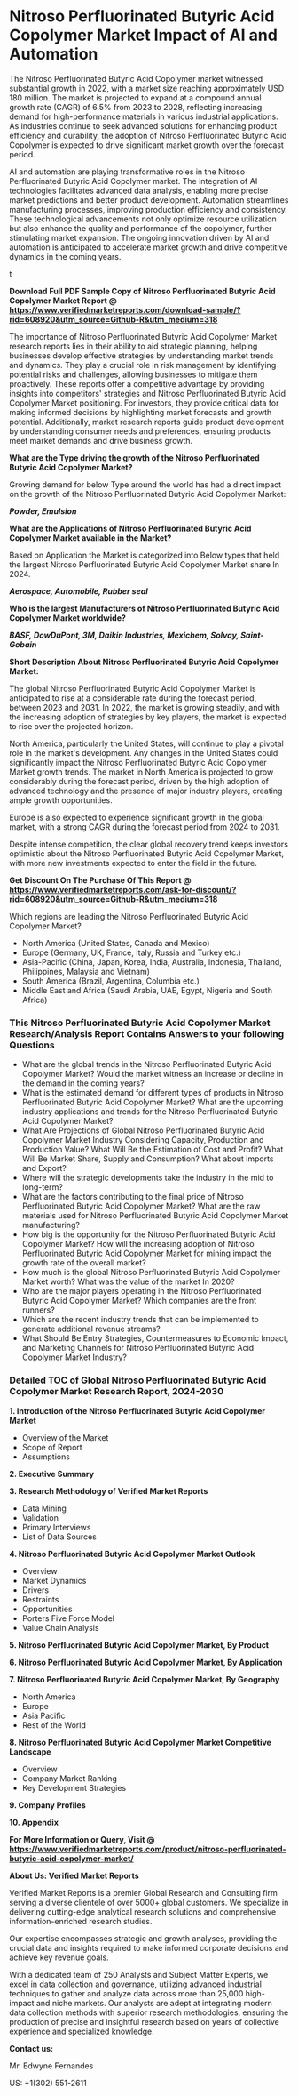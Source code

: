 <meta name="title" content="Global  Nitroso Perfluorinated Butyric Acid Copolymer Market Impact of AI and Automation"><meta name="description" content="  The Nitroso Perfluorinated Butyric Acid Copolymer market witnessed substantial growth in 2022, with a market size reaching approximately USD 180 million. The market "><meta name="title" content=" Nitroso Perfluorinated Butyric Acid Copolymer Market Size, Share, Scope, Trends, Growth, Opportunities, Analysis, Forecast"> <h1>Nitroso Perfluorinated Butyric Acid Copolymer Market Impact of AI and Automation</h1> <p>The Nitroso Perfluorinated Butyric Acid Copolymer market witnessed substantial growth in 2022, with a market size reaching approximately USD 180 million. The market is projected to expand at a compound annual growth rate (CAGR) of 6.5% from 2023 to 2028, reflecting increasing demand for high-performance materials in various industrial applications. As industries continue to seek advanced solutions for enhancing product efficiency and durability, the adoption of Nitroso Perfluorinated Butyric Acid Copolymer is expected to drive significant market growth over the forecast period.</p> <p>AI and automation are playing transformative roles in the Nitroso Perfluorinated Butyric Acid Copolymer market. The integration of AI technologies facilitates advanced data analysis, enabling more precise market predictions and better product development. Automation streamlines manufacturing processes, improving production efficiency and consistency. These technological advancements not only optimize resource utilization but also enhance the quality and performance of the copolymer, further stimulating market expansion. The ongoing innovation driven by AI and automation is anticipated to accelerate market growth and drive competitive dynamics in the coming years.</p> t</p><p id="" class=""><strong>Download Full PDF Sample Copy of Nitroso Perfluorinated Butyric Acid Copolymer Market Report @ <a href="https://www.verifiedmarketreports.com/download-sample/?rid=608920&utm_source=Github-R&utm_medium=318" target="_blank">https://www.verifiedmarketreports.com/download-sample/?rid=608920&utm_source=Github-R&utm_medium=318</a></strong></p><p>The importance of&nbsp;Nitroso Perfluorinated Butyric Acid Copolymer Market research reports lies in their ability to aid strategic planning, helping businesses develop effective strategies by understanding market trends and dynamics. They play a crucial role in risk management by identifying potential risks and challenges, allowing businesses to mitigate them proactively. These reports offer a competitive advantage by providing insights into competitors' strategies and Nitroso Perfluorinated Butyric Acid Copolymer Market positioning. For investors, they provide critical data for making informed decisions by highlighting market forecasts and growth potential. Additionally, market research reports guide product development by understanding consumer needs and preferences, ensuring products meet market demands and drive business growth.</p><p><strong>What are the&nbsp;Type driving the growth of the Nitroso Perfluorinated Butyric Acid Copolymer Market?</strong></p><p id="" class="">Growing demand for below Type around the world has had a direct impact on the growth of the Nitroso Perfluorinated Butyric Acid Copolymer Market:</p><em><strong>Powder, Emulsion</strong></em></p><strong>What are the&nbsp;Applications&nbsp;of Nitroso Perfluorinated Butyric Acid Copolymer Market available in the Market?</strong></p><p id="" class="">Based on Application the Market is categorized into Below types that held the largest Nitroso Perfluorinated Butyric Acid Copolymer Market share In 2024.</p><em><strong>Aerospace, Automobile, Rubber seal</strong></em></p><strong>Who is the largest Manufacturers of Nitroso Perfluorinated Butyric Acid Copolymer Market worldwide?</strong></p><p><em><strong>BASF, DowDuPont, 3M, Daikin Industries, Mexichem, Solvay, Saint-Gobain</strong></em></p><p id="" class=""><strong>Short Description About Nitroso Perfluorinated Butyric Acid Copolymer Market:</strong></p><p>The global Nitroso Perfluorinated Butyric Acid Copolymer Market is anticipated to rise at a considerable rate during the forecast period, between 2023 and 2031. In 2022, the market is growing steadily, and with the increasing adoption of strategies by key players, the market is expected to rise over the projected horizon.</p><p>North America, particularly the United States, will continue to play a pivotal role in the market's development. Any changes in the United States could significantly impact the Nitroso Perfluorinated Butyric Acid Copolymer Market growth trends. The market in North America is projected to grow considerably during the forecast period, driven by the high adoption of advanced technology and the presence of major industry players, creating ample growth opportunities.</p><p>Europe is also expected to experience significant growth in the global market, with a strong CAGR during the forecast period from 2024 to 2031.</p><p>Despite intense competition, the clear global recovery trend keeps investors optimistic about the Nitroso Perfluorinated Butyric Acid Copolymer Market, with more new investments expected to enter the field in the future.</p><p id="" class=""><strong>Get Discount On The Purchase Of This Report @ <a href="https://www.verifiedmarketreports.com/ask-for-discount/?rid=608920&utm_source=Github-R&utm_medium=318" target="_blank">https://www.verifiedmarketreports.com/ask-for-discount/?rid=608920&utm_source=Github-R&utm_medium=318</a></strong></p>Which regions are leading the Nitroso Perfluorinated Butyric Acid Copolymer Market?</p><ul><li>North America (United States, Canada and Mexico)</li><li>Europe (Germany, UK, France, Italy, Russia and Turkey etc.)</li><li>Asia-Pacific (China, Japan, Korea, India, Australia, Indonesia, Thailand, Philippines, Malaysia and Vietnam)</li><li>South America (Brazil, Argentina, Columbia etc.)</li><li>Middle East and Africa (Saudi Arabia, UAE, Egypt, Nigeria and South Africa)</li></ul><h3 id="" class="">This Nitroso Perfluorinated Butyric Acid Copolymer Market Research/Analysis Report Contains Answers to your following Questions</h3><ul><li>What are the global trends in the Nitroso Perfluorinated Butyric Acid Copolymer Market? Would the market witness an increase or decline in the demand in the coming years?</li><li>What is the estimated demand for different types of products in Nitroso Perfluorinated Butyric Acid Copolymer Market? What are the upcoming industry applications and trends for the Nitroso Perfluorinated Butyric Acid Copolymer Market?</li><li>What Are Projections of Global Nitroso Perfluorinated Butyric Acid Copolymer Market Industry Considering Capacity, Production and Production Value? What Will Be the Estimation of Cost and Profit? What Will Be Market Share, Supply and Consumption? What about imports and Export?</li><li>Where will the strategic developments take the industry in the mid to long-term?</li><li>What are the factors contributing to the final price of Nitroso Perfluorinated Butyric Acid Copolymer Market? What are the raw materials used for Nitroso Perfluorinated Butyric Acid Copolymer Market manufacturing?</li><li>How big is the opportunity for the Nitroso Perfluorinated Butyric Acid Copolymer Market? How will the increasing adoption of Nitroso Perfluorinated Butyric Acid Copolymer Market for mining impact the growth rate of the overall market?</li><li>How much is the global Nitroso Perfluorinated Butyric Acid Copolymer Market worth? What was the value of the market In 2020?</li><li>Who are the major players operating in the Nitroso Perfluorinated Butyric Acid Copolymer Market? Which companies are the front runners?</li><li>Which are the recent industry trends that can be implemented to generate additional revenue streams?</li><li>What Should Be Entry Strategies, Countermeasures to Economic Impact, and Marketing Channels for Nitroso Perfluorinated Butyric Acid Copolymer Market Industry?</li></ul><h3 id="" class="">Detailed TOC of Global Nitroso Perfluorinated Butyric Acid Copolymer Market Research Report, 2024-2030</h3><p id="" class=""><strong>1. Introduction of the Nitroso Perfluorinated Butyric Acid Copolymer Market</strong></p><ul><li>Overview of the Market</li><li>Scope of Report</li><li>Assumptions</li></ul><p id="" class=""><strong>2. Executive Summary</strong></p><p id="" class=""><strong>3. Research Methodology of Verified Market Reports</strong></p><ul><li>Data Mining</li><li>Validation</li><li>Primary Interviews</li><li>List of Data Sources</li></ul><p id="" class=""><strong>4. Nitroso Perfluorinated Butyric Acid Copolymer Market Outlook</strong></p><ul><li>Overview</li><li>Market Dynamics</li><li>Drivers</li><li>Restraints</li><li>Opportunities</li><li>Porters Five Force Model</li><li>Value Chain Analysis</li></ul><p id="" class=""><strong>5. Nitroso Perfluorinated Butyric Acid Copolymer Market, By Product</strong></p><p id="" class=""><strong>6. Nitroso Perfluorinated Butyric Acid Copolymer Market, By Application</strong></p><p id="" class=""><strong>7. Nitroso Perfluorinated Butyric Acid Copolymer Market, By Geography</strong></p><ul><li>North America</li><li>Europe</li><li>Asia Pacific</li><li>Rest of the World</li></ul><p id="" class=""><strong>8. Nitroso Perfluorinated Butyric Acid Copolymer Market Competitive Landscape</strong></p><ul><li>Overview</li><li>Company Market Ranking</li><li>Key Development Strategies</li></ul><p id="" class=""><strong>9. Company Profiles</strong></p><p id="" class=""><strong>10. Appendix</strong></p><p id="" class=""><strong>For More Information or Query, Visit @ <a href="https://www.verifiedmarketreports.com/product/nitroso-perfluorinated-butyric-acid-copolymer-market/" target="_blank">https://www.verifiedmarketreports.com/product/nitroso-perfluorinated-butyric-acid-copolymer-market/</a></strong></p><p id="" class=""><strong>About Us: Verified Market Reports</strong></p><p id="" class="">Verified Market Reports is a premier Global Research and Consulting firm serving a diverse clientele of over 5000+ global customers. We specialize in delivering cutting-edge analytical research solutions and comprehensive information-enriched research studies.</p><p id="" class="">Our expertise encompasses strategic and growth analyses, providing the crucial data and insights required to make informed corporate decisions and achieve key revenue goals.</p><p id="" class="">With a dedicated team of 250 Analysts and Subject Matter Experts, we excel in data collection and governance, utilizing advanced industrial techniques to gather and analyze data across more than 25,000 high-impact and niche markets. Our analysts are adept at integrating modern data collection methods with superior research methodologies, ensuring the production of precise and insightful research based on years of collective experience and specialized knowledge.</p><p id="" class=""><strong>Contact us:</strong></p><p id="" class="">Mr. Edwyne Fernandes</p><p id="" class="">US: +1(302) 551-2611</p>